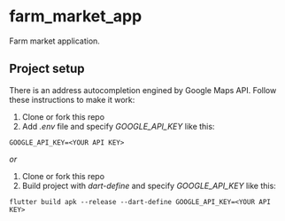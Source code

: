 # farm_market_app

Farm market application.

## Project setup

There is an address autocompletion engined by Google Maps API. Follow these instructions to make it work:

1. Clone or fork this repo
2. Add *.env* file and specify *GOOGLE_API_KEY* like this:

```
GOOGLE_API_KEY=<YOUR API KEY>
```

*or*

1. Clone or fork this repo
2. Build project with *dart-define* and specify *GOOGLE_API_KEY* like this:

```
flutter build apk --release --dart-define GOOGLE_API_KEY=<YOUR API KEY>
```
